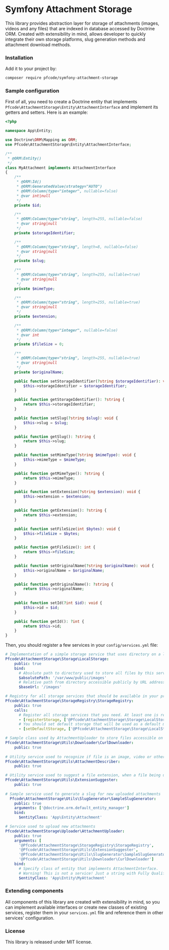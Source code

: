 # Symfony Attachment Storage
This library provides abstraction layer for storage of attachments (images, videos and any files) that are indexed in 
database accessed by Doctrine ORM. Created with extensibility in mind, allows developer to quickly integrate their own
storage platforms, slug generation methods and attachment download methods.

### Installation
Add it to your project by:
```bash
composer require pfcode/symfony-attachment-storage
```

### Sample configuration
First of all, you need to create a Doctrine entity that implements `Pfcode\AttachmentStorage\Entity\AttachmentInterface` 
and implement its getters and setters. Here is an example:

```php
<?php

namespace App\Entity;

use Doctrine\ORM\Mapping as ORM;
use Pfcode\AttachmentStorage\Entity\AttachmentInterface;

/**
 * @ORM\Entity()
 */
class MyAttachment implements AttachmentInterface
{
    /**
     * @ORM\Id()
     * @ORM\GeneratedValue(strategy="AUTO")
     * @ORM\Column(type="integer", nullable=false)
     * @var int|null
     */
    private $id;

    /**
     * @ORM\Column(type="string", length=255, nullable=false)
     * @var string|null
     */
    private $storageIdentifier;

    /**
     * @ORM\Column(type="string", length=8, nullable=false)
     * @var string|null
     */
    private $slug;

    /**
     * @ORM\Column(type="string", length=255, nullable=true)
     * @var string|null
     */
    private $mimeType;

    /**
     * @ORM\Column(type="string", length=255, nullable=true)
     * @var string|null
     */
    private $extension;

    /**
     * @ORM\Column(type="integer", nullable=false)
     * @var int
     */
    private $fileSize = 0;

    /**
     * @ORM\Column(type="string", length=255, nullable=true)
     * @var string|null
     */
    private $originalName;

    public function setStorageIdentifier(?string $storageIdentifier): void {
        $this->storageIdentifier = $storageIdentifier;
    }

    public function getStorageIdentifier(): ?string {
        return $this->storageIdentifier;
    }

    public function setSlug(?string $slug): void {
        $this->slug = $slug;
    }

    public function getSlug(): ?string {
        return $this->slug;
    }

    public function setMimeType(?string $mimeType): void {
        $this->mimeType = $mimeType;
    }

    public function getMimeType(): ?string {
        return $this->mimeType;
    }

    public function setExtension(?string $extension): void {
        $this->extension = $extension;
    }

    public function getExtension(): ?string {
        return $this->extension;
    }

    public function setFileSize(int $bytes): void {
        $this->fileSize = $bytes;
    }

    public function getFileSize(): int {
        return $this->fileSize;
    }

    public function setOriginalName(?string $originalName): void {
        $this->originalName = $originalName;
    }

    public function getOriginalName(): ?string {
        return $this->originalName;
    }
    
    public function setId(?int $id): void {
        $this->id = $id;    
    }   

    public function getId(): ?int {
        return $this->id;
    }
}
```

Then, you should register a few services in your `config/services.yml` file:
```yaml
# Implementation of a simple storage service that uses directory on a local machine that is accessible publicly by URL
Pfcode\AttachmentStorage\Storage\LocalStorage:
    public: true
    bind:
      # Absolute path to directory used to store all files by this service 
      $absolutePath: '/var/www/public/images'
      # Relative path from directory accessible publicly by URL address in browser
      $baseUrl: '/images'

# Registry for all storage services that should be available in your project
Pfcode\AttachmentStorage\StorageRegistry\StorageRegistry:
    public: true
    calls: 
      # Register all storage services that you need. At least one is required
      - [registerStorage, ['@Pfcode\AttachmentStorage\Storage\LocalStorage']]
      # You should set default storage that will be used as a default method for uploading
      - [setDefaultStorage, ['@Pfcode\AttachmentStorage\Storage\LocalStorage']]

# Sample class used by AttachmentUploader to store files accessible on remote servers by URL
Pfcode\AttachmentStorage\Utils\Downloader\CurlDownloader:
    public: true
    
# Utility service used to recognize if file is an image, video or other type
Pfcode\AttachmentStorage\Utils\AttachmentDescriber:
    public: true

# Utility service used to suggest a file extension, when a file being uploaded doesn't have one
Pfcode\AttachmentStorage\Utils\ExtensionSuggester:
    public: true
    
# Sample service used to generate a slug for new uploaded attachments
  Pfcode\AttachmentStorage\Utils\SlugGenerator\SampleSlugGenerator:
    public: true
    arguments: ['@doctrine.orm.default_entity_manager']
    bind:
      $entityClass: 'App\Entity\Attachment'

# Service used to upload new attachments
Pfcode\AttachmentStorage\Uploader\AttachmentUploader:
    public: true
    arguments: [
      '@Pfcode\AttachmentStorage\StorageRegistry\StorageRegistry', 
      '@Pfcode\AttachmentStorage\Utils\ExtensionSuggester',
      '@Pfcode\AttachmentStorage\Utils\SlugGenerator\SampleSlugGenerator',
      '@Pfcode\AttachmentStorage\Utils\Downloader\CurlDownloader']
    bind:
      # Specify class of entity that implements AttachmentInterface.
      # Warning! This is not a service! Just a string with Fully Qualified Class Name
      $entityClass: 'App\Entity\MyAttachment'
```

### Extending components
All components of this library are created with extensibility in mind, so you can implement available interfaces or
create new classes of existing services, register them in your `services.yml` file and reference them in other
services' configuration.

### License
This library is released under MIT license. 